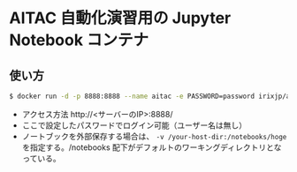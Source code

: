 # AITAC 自動化演習用の Jupyter Notebook コンテナ


## 使い方

```bash
$ docker run -d -p 8888:8888 --name aitac -e PASSWORD=password irixjp/aitac-automation-jupyter:latest
```

- アクセス方法 http://<サーバーのIP>:8888/
- ここで設定したパスワードでログイン可能（ユーザー名は無し）
- ノートブックを外部保存する場合は、 `-v /your-host-dir:/notebooks/hoge` を指定する。/notebooks 配下がデフォルトのワーキングディレクトリとなっている。

